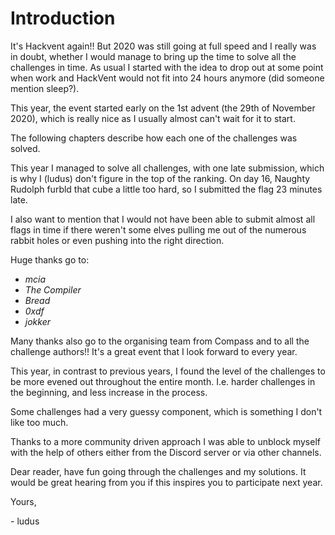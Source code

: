 # Introduction
It's Hackvent again!! But 2020 was still going at full speed and I really was in doubt, whether I would manage to bring up the time to solve all the challenges in time.
As usual I started with the idea to drop out at some point when work and HackVent would not fit into 24 hours anymore (did someone mention sleep?).

This year, the event started early on the 1st advent (the 29th of November 2020), which is really nice as I usually almost can't wait for it to start.

The following chapters describe how each one of the challenges was solved. 

This year I managed to solve all challenges, with one late submission, which is why I (ludus) don't figure in the top of the ranking. On day 16, Naughty Rudolph furbld that cube a little too hard, so I submitted the flag 23 minutes late.

I also want to mention that I would not have been able to submit almost all flags in time if there weren't some elves pulling me out of the numerous rabbit holes or even pushing into the right direction.

Huge thanks go to:
- *mcia*
- *The Compiler*
- *Bread*
- *0xdf*
- *jokker*

Many thanks also go to the organising team from Compass and to all the challenge authors!! It's a great event that I look forward to every year.

This year, in contrast to previous years, I found the level of the challenges to be more evened out throughout the entire month. I.e. harder challenges in the beginning, and less increase in the process.

Some challenges had a very guessy component, which is something I don't like too much.

Thanks to a more community driven approach I was able to unblock myself with the help of others either from the Discord server or via other channels.

Dear reader, have fun going through the challenges and my solutions. It would be great hearing from you if this inspires you to participate next year.


Yours,

\- ludus
